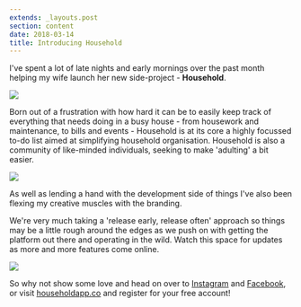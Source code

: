 ```yaml
---
extends: _layouts.post
section: content
date: 2018-03-14
title: Introducing Household
---
```


I've spent a lot of late nights and early mornings over the past month helping my wife launch her new side-project - **Household**.

![](/assets/img/household/logo.png)

Born out of a frustration with how hard it can be to easily keep track of everything that needs doing in a busy house - from housework and maintenance, to bills and events - Household is at its core a highly focussed to-do list aimed at simplifying household organisation.  Household is also a community of like-minded individuals, seeking to make 'adulting' a bit easier.

![](/assets/img/household/laptop.png)

As well as lending a hand with the development side of things I've also been flexing my creative muscles with the branding.

We're very much taking a 'release early, release often' approach so things may be a little rough around the edges as we push on with getting the platform out there and operating in the wild. Watch this space for updates as more and more features come online.

![](/assets/img/household/mobile.jpg)

So why not show some love and head on over to [Instagram](https://instagram.com/householdapp.co) and [Facebook](https://facebook.com/householdapp.co), or visit [householdapp.co](https://householdapp.co) and register for your free account!
